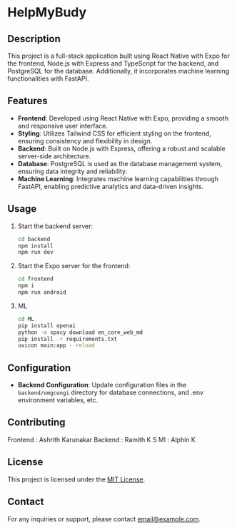 # HelpMyBudy

## Description
This project is a full-stack application built using React Native with Expo for the frontend, Node.js with Express and TypeScript for the backend, and PostgreSQL for the database. Additionally, it incorporates machine learning functionalities with FastAPI.

## Features
- **Frontend**: Developed using React Native with Expo, providing a smooth and responsive user interface.
- **Styling**: Utilizes Tailwind CSS for efficient styling on the frontend, ensuring consistency and flexibility in design.
- **Backend**: Built on Node.js with Express, offering a robust and scalable server-side architecture.
- **Database**: PostgreSQL is used as the database management system, ensuring data integrity and reliability.
- **Machine Learning**: Integrates machine learning capabilities through FastAPI, enabling predictive analytics and data-driven insights.


## Usage
1. Start the backend server:
   ```bash
   cd backend
   npm install
   npm run dev
   ```
2. Start the Expo server for the frontend:
   ```bash
   cd frontend
   npm i
   npm run android
   ```
4. ML
    ```bash
   cd ML
   pip install openai
   python -m spacy download en_core_web_md 
   pip install -r requirements.txt
   uvicon main:app --reload
   ```

## Configuration
- **Backend Configuration**: Update configuration files in the `backend/omgcongi` directory for database connections, and .env environment variables, etc.

## Contributing
Frontend : Ashrith Karunakar
Backend : Ramith K S
Ml : Alphin K

## License
This project is licensed under the [MIT License](LICENSE).

## Contact
For any inquiries or support, please contact [email@example.com](mailto:siliconninjas@gmai.com).
